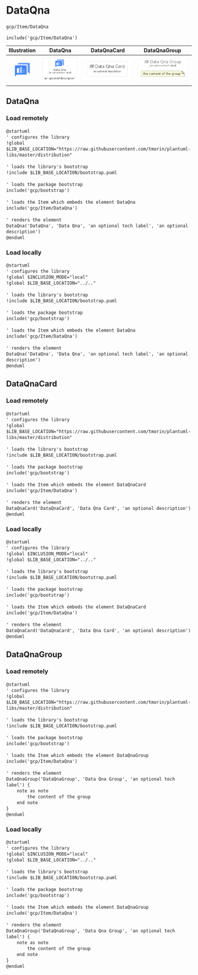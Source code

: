 # DataQna


```text
gcp/Item/DataQna
```

```text
include('gcp/Item/DataQna')
```



| Illustration | DataQna | DataQnaCard | DataQnaGroup |
| :---: | :---: | :---: | :---: |
| ![illustration for Illustration](../../gcp/Item/DataQna.png) | ![illustration for DataQna](../../gcp/Item/DataQna.Local.png) | ![illustration for DataQnaCard](../../gcp/Item/DataQnaCard.Local.png) | ![illustration for DataQnaGroup](../../gcp/Item/DataQnaGroup.Local.png) |




## DataQna

### Load remotely
```plantuml
@startuml
' configures the library
!global $LIB_BASE_LOCATION="https://raw.githubusercontent.com/tmorin/plantuml-libs/master/distribution"

' loads the library's bootstrap
!include $LIB_BASE_LOCATION/bootstrap.puml

' loads the package bootstrap
include('gcp/bootstrap')

' loads the Item which embeds the element DataQna
include('gcp/Item/DataQna')

' renders the element
DataQna('DataQna', 'Data Qna', 'an optional tech label', 'an optional description')
@enduml
```

### Load locally
```plantuml
@startuml
' configures the library
!global $INCLUSION_MODE="local"
!global $LIB_BASE_LOCATION="../.."

' loads the library's bootstrap
!include $LIB_BASE_LOCATION/bootstrap.puml

' loads the package bootstrap
include('gcp/bootstrap')

' loads the Item which embeds the element DataQna
include('gcp/Item/DataQna')

' renders the element
DataQna('DataQna', 'Data Qna', 'an optional tech label', 'an optional description')
@enduml
```

## DataQnaCard

### Load remotely
```plantuml
@startuml
' configures the library
!global $LIB_BASE_LOCATION="https://raw.githubusercontent.com/tmorin/plantuml-libs/master/distribution"

' loads the library's bootstrap
!include $LIB_BASE_LOCATION/bootstrap.puml

' loads the package bootstrap
include('gcp/bootstrap')

' loads the Item which embeds the element DataQnaCard
include('gcp/Item/DataQna')

' renders the element
DataQnaCard('DataQnaCard', 'Data Qna Card', 'an optional description')
@enduml
```

### Load locally
```plantuml
@startuml
' configures the library
!global $INCLUSION_MODE="local"
!global $LIB_BASE_LOCATION="../.."

' loads the library's bootstrap
!include $LIB_BASE_LOCATION/bootstrap.puml

' loads the package bootstrap
include('gcp/bootstrap')

' loads the Item which embeds the element DataQnaCard
include('gcp/Item/DataQna')

' renders the element
DataQnaCard('DataQnaCard', 'Data Qna Card', 'an optional description')
@enduml
```

## DataQnaGroup

### Load remotely
```plantuml
@startuml
' configures the library
!global $LIB_BASE_LOCATION="https://raw.githubusercontent.com/tmorin/plantuml-libs/master/distribution"

' loads the library's bootstrap
!include $LIB_BASE_LOCATION/bootstrap.puml

' loads the package bootstrap
include('gcp/bootstrap')

' loads the Item which embeds the element DataQnaGroup
include('gcp/Item/DataQna')

' renders the element
DataQnaGroup('DataQnaGroup', 'Data Qna Group', 'an optional tech label') {
    note as note
        the content of the group
    end note
}
@enduml
```

### Load locally
```plantuml
@startuml
' configures the library
!global $INCLUSION_MODE="local"
!global $LIB_BASE_LOCATION="../.."

' loads the library's bootstrap
!include $LIB_BASE_LOCATION/bootstrap.puml

' loads the package bootstrap
include('gcp/bootstrap')

' loads the Item which embeds the element DataQnaGroup
include('gcp/Item/DataQna')

' renders the element
DataQnaGroup('DataQnaGroup', 'Data Qna Group', 'an optional tech label') {
    note as note
        the content of the group
    end note
}
@enduml
```

